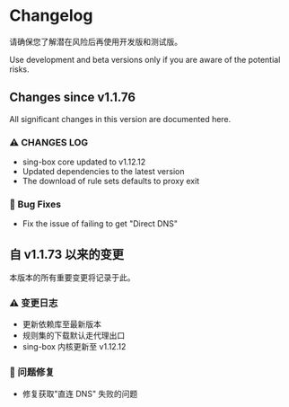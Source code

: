 # Changelog

请确保您了解潜在风险后再使用开发版和测试版。

Use development and beta versions only if you are aware of the potential risks.

## Changes since v1.1.76

All significant changes in this version are documented here.


### ⚠ CHANGES LOG

- sing-box core updated to v1.12.12
- Updated dependencies to the latest version
- The download of rule sets defaults to proxy exit


### 🐛 Bug Fixes

- Fix the issue of failing to get "Direct DNS"


## 自 v1.1.73 以来的变更

本版本的所有重要变更将记录于此。

### ⚠ 变更日志

- 更新依赖库至最新版本
- 规则集的下载默认走代理出口
- sing-box 内核更新至 v1.12.12


### 🐛 问题修复

- 修复获取"直连 DNS" 失败的问题